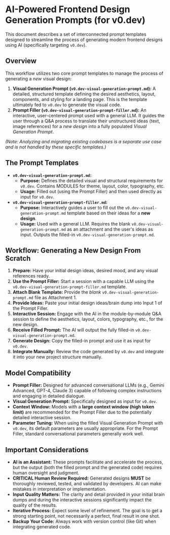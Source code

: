 # AI-Powered Frontend Design Generation Prompts (for v0.dev)

This document describes a set of interconnected prompt templates designed to streamline the process of generating modern frontend designs using AI (specifically targeting `v0.dev`).

## Overview

This workflow utilizes two core prompt templates to manage the process of generating a *new* visual design:

1.  **Visual Generation Prompt (`v0.dev-visual-generation-prompt.md`):** A detailed, structured template defining the desired aesthetics, layout, components, and styling for a landing page. This is the template ultimately fed to `v0.dev` to generate the visual code.
2.  **Prompt Filler (`v0.dev-visual-generation-prompt-filler.md`):** An interactive, user-centered prompt used with a general LLM. It guides the user through a Q&A process to translate their unstructured ideas (text, image references) for a *new design* into a fully populated *Visual Generation Prompt*.

*(Note: Analyzing and migrating existing codebases is a separate use case and is not handled by these specific templates.)*

## The Prompt Templates

*   **`v0.dev-visual-generation-prompt.md`:**
    *   **Purpose:** Defines the detailed visual and structural requirements for `v0.dev`. Contains MODULES for theme, layout, color, typography, etc.
    *   **Usage:** Filled out (using the Prompt Filler) and then used directly as input for `v0.dev`.
*   **`v0.dev-visual-generation-prompt-filler.md`:**
    *   **Purpose:** Interactively guides a user to fill out the `v0.dev-visual-generation-prompt.md` template based on their ideas for a **new design**.
    *   **Usage:** Used with a general LLM. Requires the blank `v0.dev-visual-generation-prompt.md` as an attachment and the user's ideas as input. Outputs the filled-in `v0.dev-visual-generation-prompt.md`.

## Workflow: Generating a New Design From Scratch

1.  **Prepare:** Have your initial design ideas, desired mood, and any visual references ready.
2.  **Use the Prompt Filler:** Start a session with a capable LLM using the `v0.dev-visual-generation-prompt-filler.md` template.
3.  **Attach Blank Template:** Provide the *blank* `v0.dev-visual-generation-prompt.md` file as Attachment 1.
4.  **Provide Ideas:** Paste your initial design ideas/brain dump into Input 1 of the Prompt Filler.
5.  **Interactive Session:** Engage with the AI in the module-by-module Q&A session to define the aesthetics, layout, colors, typography, etc., for the new design.
6.  **Receive Filled Prompt:** The AI will output the fully filled-in `v0.dev-visual-generation-prompt.md`.
7.  **Generate Design:** Copy the filled-in prompt and use it as input for `v0.dev`.
8.  **Integrate Manually:** Review the code generated by `v0.dev` and integrate it into your new project structure manually.

## Model Compatibility

*   **Prompt Filler:** Designed for advanced conversational LLMs (e.g., Gemini Advanced, GPT-4, Claude 3) capable of following complex instructions and engaging in detailed dialogue.
*   **Visual Generation Prompt:** Specifically designed as input for `v0.dev`.
*   **Context Window:** Models with a **large context window (high token limit)** are recommended for the Prompt Filler due to the potentially detailed interactive session.
*   **Parameter Tuning:** When using the filled Visual Generation Prompt with `v0.dev`, its default parameters are usually appropriate. For the Prompt Filler, standard conversational parameters generally work well.

## Important Considerations

*   **AI is an Assistant:** These prompts facilitate and accelerate the process, but the output (both the filled prompt and the generated code) requires human oversight and judgment.
*   **CRITICAL Human Review Required:** Generated designs **MUST** be thoroughly reviewed, tested, and validated by developers. AI can make mistakes in interpretation or implementation.
*   **Input Quality Matters:** The clarity and detail provided in your initial brain dumps and during the interactive sessions significantly impact the quality of the results.
*   **Iterative Process:** Expect some level of refinement. The goal is to get a strong starting point, not necessarily a perfect, final result in one shot.
*   **Backup Your Code:** Always work with version control (like Git) when integrating generated code.